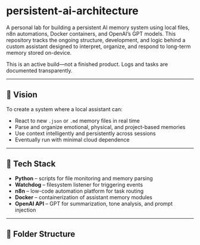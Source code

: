 # persistent-ai-architecture

A personal lab for building a persistent AI memory system using local files, n8n automations, Docker containers, and OpenAI’s GPT models. This repository tracks the ongoing structure, development, and logic behind a custom assistant designed to interpret, organize, and respond to long-term memory stored on-device.

This is an active build—not a finished product. Logs and tasks are documented transparently.

---

## 🧠 Vision

To create a system where a local assistant can:
- React to new `.json` or `.md` memory files in real time
- Parse and organize emotional, physical, and project-based memories
- Use context intelligently and persistently across sessions
- Eventually run with minimal cloud dependence

---

## 🧱 Tech Stack

- **Python** – scripts for file monitoring and memory parsing
- **Watchdog** – filesystem listener for triggering events
- **n8n** – low-code automation platform for task routing
- **Docker** – containerization of assistant memory modules
- **OpenAI API** – GPT for summarization, tone analysis, and prompt injection

---

## 📁 Folder Structure

